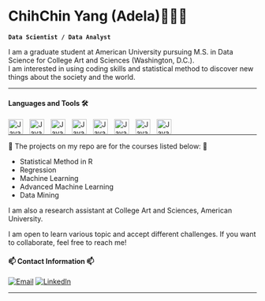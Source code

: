 # ChihChin Yang (Adela)🧑🏻‍💻 

**`Data Scientist / Data Analyst`**


I am a graduate student at American University pursuing M.S. in Data Science for College Art and Sciences (Washington, D.C.). 
<br />
I am interested in using coding skills and statistical method to discover new things about the society and the world. 
<br />


----

#### Languages and Tools 🛠️
<img align="left" alt="Java" width="30px" style="padding-right:10px;" src=https://cdn.jsdelivr.net/gh/devicons/devicon/icons/rstudio/rstudio-original.svg />
<img align="left" alt="Java" width="30px" style="padding-right:10px;" src=https://cdn.jsdelivr.net/gh/devicons/devicon/icons/python/python-original-wordmark.svg />
<img align="left" alt="Java" width="30px" style="padding-right:10px;" src=https://cdn.jsdelivr.net/gh/devicons/devicon/icons/mysql/mysql-original-wordmark.svg />
<img align="left" alt="Java" width="30px" style="padding-right:10px;" src=https://cdn.jsdelivr.net/gh/devicons/devicon/icons/docker/docker-plain-wordmark.svg />
<img align="left" alt="Java" width="30px" style="padding-right:10px;" src=https://cdn.jsdelivr.net/gh/devicons/devicon/icons/vscode/vscode-original.svg />
<img align="left" alt="Java" width="30px" style="padding-right:10px;" src=https://cdn.jsdelivr.net/gh/devicons/devicon/icons/anaconda/anaconda-original.svg />
<img align="left" alt="Java" width="30px" style="padding-right:10px;" src=https://cdn.jsdelivr.net/gh/devicons/devicon/icons/latex/latex-original.svg />
<img align="left" alt="Java" width="30px" style="padding-right:10px;" src=https://cdn.jsdelivr.net/gh/devicons/devicon/icons/spss/spss-original.svg />
          
                   
<br />


----


🌱 The projects on my repo are for the courses listed below: 🌱
- Statistical Method in R
- Regression
- Machine Learning
- Advanced Machine Learning 
- Data Mining

I am also a research assistant at College Art and Sciences, American University.

I am open to learn various topic and accept different challenges. If you want to collaborate, feel free to reach me!


#### 📫 Contact Information 📫

[![Email](https://custom-icon-badges.demolab.com/badge/-Email%20Me-teal?style=for-the-badge&logo=mail&logoColor=white)](mailto:adelayang1997@gmail.com?subject=Contact%20from%20GitHub&body=Hi%20Yuka,%0A%0AI%20am%20reaching%20out%20because%20.%20.%20.)
[![LinkedIn](https://custom-icon-badges.demolab.com/badge/-My%20LinkedIn%20Profile-blue?style=for-the-badge&logo=icons-linkedin-transparent&logoColor=white)](linkedin.com/in/adela-yang-710607153)

----
